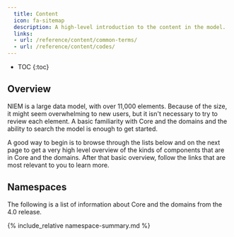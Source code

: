 ```yaml
---
  title: Content
  icon: fa-sitemap
  description: A high-level introduction to the content in the model.
  links:
  - url: /reference/content/common-terms/
  - url: /reference/content/codes/
---
```


- TOC
{:toc}

## Overview

NIEM is a large data model, with over 11,000 elements.  Because of the size, it might seem overwhelming to new users, but it isn't necessary to try to review each element.  A basic familiarity with Core and the domains and the ability to search the model is enough to get started.

A good way to begin is to browse through the lists below and on the next page to get a very high level overview   of the kinds of components that are in Core and the domains.  After that basic overview, follow the links that are most relevant to you to learn more.

## Namespaces

The following is a list of information about Core and the domains from the 4.0 release.

{% include_relative namespace-summary.md %}
